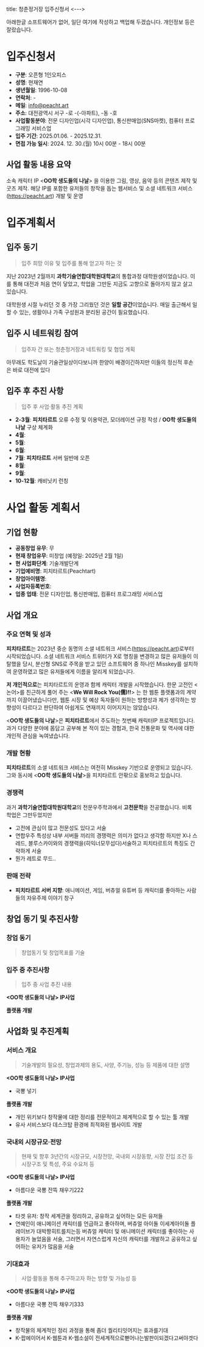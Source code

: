 title: 청춘정거장 입주신청서
<--->

아래한글 소프트웨어가 없어, 일단 여기에 작성하고 백업해 두겠습니다. 개인정보 등은 잘랐습니다.

# 입주신청서

* **구분**: 오픈형 1인오피스
* **성명**: 현재연
* **생년월일**: 1996-10-08
* **연락처**: -
* **메일**: info@peacht.art
* **주소**: 대전광역시 서구 -로 -(-아파트), -동 -호
* **사업활동분야**: 전문 디자인업(시각 디자인업), 통신판매업(SNS마켓), 컴퓨터 프로그래밍 서비스업
* **입주 기간**: 2025.01.06. - 2025.12.31.
* **면접 가능 일시**: 2024. 12. 30.(월) 10시 00분 - 18시 00분

## 사업 활동 내용 요약
소속 캐릭터 IP <**OO학 생도들의 나날**> 을 이용한 그림, 영상, 음악 등의 콘텐츠 제작 및 굿즈 제작. 해당 IP를 포함한 유저들의 창작을 돕는 웹서비스 및 소셜 네트워크 서비스(https://peacht.art) 개발 및 운영

# 입주계획서

## 입주 동기
> 입주 희망 이유 및 입주를 통해 얻고자 하는 것

지난 2023년 2월까지 **과학기술연합대학원대학교**의 통합과정 대학원생이었습니다. 이를 통해 대전과 처음 연이 닿았고, 학업을 그만둔 지금도 고향으로 돌아가지 않고 살고 있습니다.

대학원생 시절 누리던 것 중 가장 그리웠던 것은 **일할 공간**이었습니다. 매일 출근해서 일할 수 있는, 생활이나 가족 구성원과 분리된 공간이 필요했습니다.

## 입주 시 네트워킹 참여
> 입주자 간 또는 청춘정거장과 네트워킹 및 협업 계획

아무래도 학도날이
기술관일상이다보니까
한양이 배경이긴하지만
이들의 정신적 후손은 바로
대전에 있다

## 입주 후 추진 사항
> 입주 후 사업·활동 추진 계획

* **2-3월**: **피치타르트** 오류 수정 및 이용약관, 모더레이션 규정 작성 / **OO학 생도들의 나날** 구상 체계화
* **4월**: 
* **5월**: 
* **6월**: 
* **7월**: **피치타르트** 서버 일반에 오픈
* **8월**:
* **9월**: 
* **10-12월**: 캐비닛키 런칭

# 사업 활동 계획서

## 기업 현황

* **공동창업 유무**: 무
* **현재 창업유무**: 미창업 (예정일: 2025년 2월 1일)
* **현 사업화단계**: 기술개발단계
* **기업예비명**: 피치타르트(Peachtart)
* **창업아이템명**: 
* **사업자등록번호**:
* **업종 업태**: 전문 디자인업, 통신판매업, 컴퓨터 프로그래밍 서비스업

## 사업 개요

### 주요 연혁 및 성과

**피치타르트**는 2023년 중순 동명의 소셜 네트워크 서비스(https://peacht.art)로부터 시작되었습니다. 소셜 네트워크 서비스 트위터가 X로 명칭을 변경하고 많은 유저들이 이탈했을 당시, 분산형 SNS로 주목을 받고 있던 소프트웨어 중 하나인 Misskey를 설치하여 운영하였고 많은 유저들에게 이름을 알리게 되었습니다.

**저 개인적으로**는 피치타르트의 운영과 함께 캐릭터 개발을 시작했습니다. 한문 고전인 <논어>를 친근하게 풀어 주는 <**We Will Rock You(儒)!!**> 는 한 웹툰 플랫폼과의 계약까지 이끌어냈습니다만, 웹툰 시장 및 예상 독자들이 원하는 방향성과 제가 생각하는 방향성이 다르다고 판단하여 아쉽게도 연재끼지 이어지지는 않았습니다.

<**OO학 생도들의 나날**>은 **피치타르트**에서 주도하는 첫번째 캐릭터IP 프로젝트입니다. 과거 다양한 분야에 몸담고 공부해 본 적이 있는 경험과, 한국 전통문화 및 역사에 대한 개인적 관심을 녹여냈습니다.

### 개발 현황

**피치타르트**의 소셜 네트워크 서비스는 여전히 Misskey 기반으로 운영되고 있습니다. 그와 동시에 <**OO학 생도들의 나날**>을 피치타르트 안팎으로 홍보하고 있습니다.


### 경쟁력

과거 **과학기술연합대학원대학교**의 천문우주학과에서 **고천문학**을 전공했습니다. 비록 학업은 그만두었지만 
- 고전에 관심이 많고 전문성도 있다고 서술
- 연합우주 특성상 내부 서버들 끼리의 경쟁력은 의미가 없다고 생각함 하지만 X나 스레드, 블루스카이와의 경쟁력을(히익너모무섭다)서술하고 피치타르트의 특징도 간략하게 서술
- 뭔가 레트로 무드..

### 판매 전략

- **피치타르트 서버 지향**: 애니메이션, 게임, 버츄얼 유튜버 등 캐릭터를 좋아하는 사람들의 자유주제 이야기 창구

## 창업 동기 및 추진사항

### 창업 동기
> 창업동기 및 창업목표를 기술



### 입주 중 추진사항
> 입주 중 사업 추진 내용

**<OO학 생도들의 나날> IP사업**

**플랫폼 개발**

## 사업화 및 추진계획

### 서비스 개요
> 기술개발의 필요성, 창업과제의 용도, 사양, 주기능, 성능 등 제품에 대한 설명

**<OO학 생도들의 나날> IP사업**

- 국뽕 넣기

**플랫폼 개발**

- 개인 위키보다 창작물에 대한 정리를 전문적이고 체계적으로 할 수 있는 툴 개발
- 유사 서비스보다 데스크탑 환경에 최적화된 웹사이트 개발

### 국내외 시장규모·전망
> 현재 및 향후 3년간의 시장규모, 시장전망, 국내외 시장동향, 시장 진입 조건 등 시장구조 및 특성, 주요 수요처 등

**<OO학 생도들의 나날> IP사업**

- 아름다운 국뽕 잔뜩 채우기222

**플랫폼 개발**

- 타겟 유저: 창작 세계관을 정리하고, 공유하고 싶어하는 모든 유저들
- 연예인이 애니메이션 캐릭터를 언급하고 좋아하며, 버츄얼 아이돌 이세계아이돌 플레이브가 대박짱히트를치는등 버츄얼 캐릭터 및 애니메이션 캐릭터를 좋아하는 사용자가 늘었음을 서술, 그러면서 자연스럽게 자신의 캐릭터를 개발하고 공유하고 싶어하는 유저가 많음을 서술

### 기대효과
> 사업·활동을 통해 추구하고자 하는 방향 및 가능성 등

**<OO학 생도들의 나날> IP사업**

- 아름다운 국뽕 잔뜩 채우기333

**플랫폼 개발**

- 창작물의 체계적인 정리 과정을 통해 좀더 퀄리티잇어지는 효과를기대
- K-팝에이어서 K-웹툰과 K-웹소설이 전세계적으로뻗어나는발판이되겠다고써야겟다